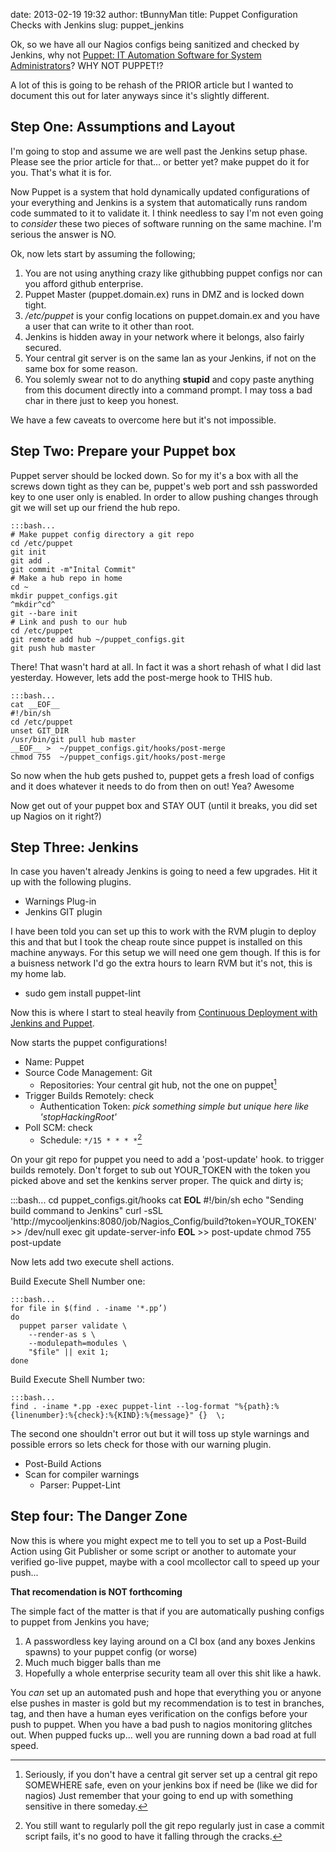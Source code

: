 date: 2013-02-19 19:32
author: tBunnyMan
title: Puppet Configuration Checks with Jenkins
slug: puppet_jenkins

Ok, so we have all our Nagios configs being sanitized and checked by Jenkins, why not [Puppet: IT Automation Software for System Administrators](https://puppetlabs.com/)? WHY NOT PUPPET!?

A lot of this is going to be rehash of the PRIOR article but I wanted to document this out for later anyways since it's slightly different.

## Step One: Assumptions and Layout
I'm going to stop and assume we are well past the Jenkins setup phase. Please see the prior article for that… or better yet? make puppet do it for you. That's what it is for.

Now Puppet is a system that hold dynamically updated configurations of your everything and Jenkins is a system that automatically runs random code summated to it to validate it. I think needless to say I'm not even going to _consider_ these two pieces of software running on the same machine. I'm serious the answer is NO.


Ok, now lets start by assuming the following;

1. You are not using anything crazy like githubbing puppet configs nor can you afford github enterprise. 
1. Puppet Master (puppet.domain.ex) runs in DMZ and is locked down tight.
2. _/etc/puppet_ is your config locations on puppet.domain.ex and you have a user that can write to it other than root.
3. Jenkins is hidden away in your network where it belongs, also fairly secured.
4. Your central git server is on the same lan as your Jenkins, if not on the same box for some reason.
5. You solemly swear not to do anything **stupid** and copy paste anything from this document directly into a command prompt. I may toss a bad char in there just to keep you honest.

We have a few caveats to overcome here but it's not impossible.

## Step Two: Prepare your Puppet box
Puppet server should be locked down. So for my it's a box with all the screws down tight as they can be, puppet's web port and ssh passworded key to one user only is enabled. In order to allow pushing changes through git we will set up our friend the hub repo.

    :::bash...
    # Make puppet config directory a git repo
    cd /etc/puppet
    git init
    git add .
    git commit -m"Inital Commit"
    # Make a hub repo in home
    cd ~
    mkdir puppet_configs.git
    ^mkdir^cd^
    git --bare init
    # Link and push to our hub
    cd /etc/puppet
    git remote add hub ~/puppet_configs.git
    git push hub master

There! That wasn't hard at all. In fact it was a short rehash of what I did last yesterday. However, lets add the post-merge hook to THIS hub.

    :::bash...
    cat __EOF__
    #!/bin/sh
    cd /etc/puppet
    unset GIT_DIR
    /usr/bin/git pull hub master
    __EOF__ >  ~/puppet_configs.git/hooks/post-merge
    chmod 755  ~/puppet_configs.git/hooks/post-merge

So now when the hub gets pushed to, puppet gets a fresh load of configs and it does whatever it needs to do from then on out! Yea? Awesome

Now get out of your puppet box and STAY OUT (until it breaks, you did set up Nagios on it right?)

## Step Three: Jenkins
In case you haven't already Jenkins is going to need a few upgrades. Hit it up with the following plugins.

* Warnings Plug-in
* Jenkins GIT plugin

I have been told you can set up this to work with the RVM plugin to deploy this and that but I took the cheap route since puppet is installed on this machine anyways. For this setup we will need one gem though. If this is for a buisness network I'd go the extra hours to learn RVM but it's not, this is my home lab.

* sudo gem install puppet-lint

Now this is where I start to steal heavily from [Continuous Deployment with Jenkins and Puppet](https://gist.github.com/stephenc/3053561).

Now starts the puppet configurations!

* Name: Puppet
* Source Code Management: Git
    * Repositories: Your central git hub, not the one on puppet[^NOT]
* Trigger Builds Remotely: check
    * Authentication Token: _pick something simple but unique here like 'stopHackingRoot'_
* Poll SCM: check
    * Schedule: `*/15 * * * *`[^POLL]

[^NOT]: Seriously, if you don't have a central git server set up a central git repo SOMEWHERE safe, even on your jenkins box if need be (like we did for nagios) Just remember that your going to end up with something sensitive in there someday.

[^POLL]: You still want to regularly poll the git repo regularly just in case a commit script fails, it's no good to have it falling through the cracks.

On your git repo for puppet you need to add a 'post-update' hook. to trigger builds remotely. Don't forget to sub out YOUR_TOKEN with the token you picked above and set the kenkins server proper. The quick and dirty is;

:::bash...
cd puppet_configs.git/hooks
cat __EOL__
#!/bin/sh
echo "Sending build command to Jenkins"
curl -sSL 'http://mycooljenkins:8080/job/Nagios_Config/build?token=YOUR_TOKEN' >> /dev/null
exec git update-server-info
__EOL__ >> post-update
chmod 755 post-update

Now lets add two execute shell actions.

Build Execute Shell Number one:

    :::bash...
    for file in $(find . -iname '*.pp’)
    do
      puppet parser validate \
        --render-as s \
        --modulepath=modules \
        "$file" || exit 1;
    done

Build Execute Shell Number two:

    :::bash...
    find . -iname *.pp -exec puppet-lint --log-format "%{path}:%{linenumber}:%{check}:%{KIND}:%{message}" {}  \;

The second one shouldn't error out but it will toss up style warnings and possible errors so lets check for those with our warning plugin.

* Post-Build Actions
* Scan for compiler warnings
    * Parser: Puppet-Lint

## Step four: The Danger Zone
Now this is where you might expect me to tell you to set up a Post-Build Action using Git Publisher or some script or another to automate your verified go-live puppet, maybe with a cool mcollector call to speed up your push...

**That recomendation is NOT forthcoming**

The simple fact of the matter is that if you are automatically pushing configs to puppet from Jenkins you have;

1. A passwordless key laying around on a CI box (and any boxes Jenkins spawns) to your puppet config (or worse)
2. Much much bigger balls than me
3. Hopefully a whole enterprise security team all over this shit like a hawk.

You _can_ set up an automated push and hope that everything you or anyone else pushes in master is gold but my recommendation is to test in branches, tag, and then have a human eyes verification on the configs before your push to puppet. When you have a bad push to nagios monitoring glitches out. When pupped fucks up... well you are running down a bad road at full speed. 
